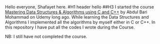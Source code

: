 Hello everyone, Shafayet here.
#H1 header hello
##H3 I started the course [Mastering Data Structures &amp; Algorithms using C and C++](https://www.udemy.com/course/datastructurescncpp/) by Abdul Bari Mohammad on Udemy long ago. While learning the Data Structures and Algorithms I implemented all the algorithms by myself either in C or C++. In this repository I have put all the codes I wrote during the Course.

NB: I still have not completed the course.
